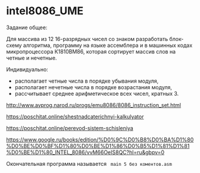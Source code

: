 # intel8086_UME

Задание общее:

Для массива из 12 16-разрядных чисел со знаком разработать блок-схему алгоритма, программу на языке ассемблера и в машинных кодах микропроцессора К1810ВМ86, которая сортирует массив слов на четные и нечетные.

Индивидуально:
- располагает четные числа в порядке убывания модуля,
- располагает нечетные числа в порядке возрастания модуля,
- рассчитывает среднее арифметическое всех чисел, кратных 3.


http://www.avprog.narod.ru/progs/emu8086/8086_instruction_set.html


https://poschitat.online/shestnadcaterichnyi-kalkulyator


https://poschitat.online/perevod-sistem-schisleniya


https://www.google.ru/books/edition/%D0%9C%D0%B8%D0%BA%D1%80%D0%BE%D0%BF%D1%80%D0%BE%D1%86%D0%B5%D1%81%D1%81%D0%BE%D1%80_INTEL_8086/vvM66OeIS8QC?hl=ru&gbpv=0

Окончательная программа называется ``` main 5 без коментов.asm```
